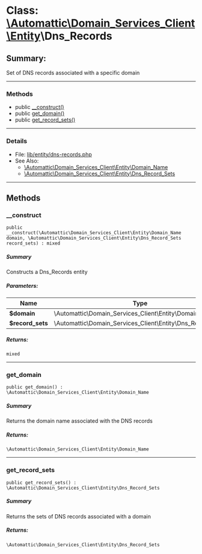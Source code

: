 # Class: [\Automattic](../namespaces/automattic.md)[\Domain_Services_Client](../namespaces/automattic-domain-services-client.md)[\Entity](../namespaces/automattic-domain-services-client-entity.md)\Dns_Records

## Summary:

Set of DNS records associated with a specific domain


---

### Methods

* public [__construct()](#method___construct)
* public [get_domain()](#method_get_domain)
* public [get_record_sets()](#method_get_record_sets)

---

### Details

* File: [lib/entity/dns-records.php](../../lib/entity/dns-records.php)
* See Also:
  * [\Automattic\Domain_Services_Client\Entity\Domain_Name](../classes/Automattic-Domain-Services-Client-Entity-Domain-Name.md)
  * [\Automattic\Domain_Services_Client\Entity\Dns_Record_Sets](../classes/Automattic-Domain-Services-Client-Entity-Dns-Record-Sets.md)

---

## Methods

<a id="method___construct"></a>
### __construct

```
public __construct(\Automattic\Domain_Services_Client\Entity\Domain_Name  domain, \Automattic\Domain_Services_Client\Entity\Dns_Record_Sets  record_sets) : mixed
```

##### Summary

Constructs a Dns_Records entity

##### Parameters:

| Name | Type | Default |
|------|------|---------|
| **$domain** | \Automattic\Domain_Services_Client\Entity\Domain_Name |  |
| **$record_sets** | \Automattic\Domain_Services_Client\Entity\Dns_Record_Sets |  |

##### Returns:

```
mixed
```

---

<a id="method_get_domain"></a>
### get_domain

```
public get_domain() : \Automattic\Domain_Services_Client\Entity\Domain_Name
```

##### Summary

Returns the domain name associated with the DNS records

##### Returns:

```
\Automattic\Domain_Services_Client\Entity\Domain_Name
```

---

<a id="method_get_record_sets"></a>
### get_record_sets

```
public get_record_sets() : \Automattic\Domain_Services_Client\Entity\Dns_Record_Sets
```

##### Summary

Returns the sets of DNS records associated with a domain

##### Returns:

```
\Automattic\Domain_Services_Client\Entity\Dns_Record_Sets
```
